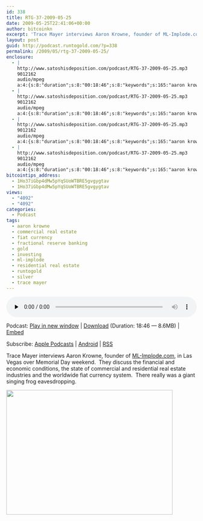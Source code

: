 ```yaml
---
id: 338
title: RTG-37-2009-05-25
date: 2009-05-25T22:41:06+00:00
author: bitcoinkn
excerpt: 'Trace Mayer interviews Aaron Krowne, founder of ML-Implode.com, in Las Vegas over Memorial Day weekend.  They discuss the financial and economic conditions, the state of commercial and residential real estate industries and the worldwide fiat currency system.'
layout: post
guid: http://podcast.runtogold.com/?p=338
permalink: /2009/05/rtg-37-2009-05-25/
enclosure:
  - |
    http://www.satoshisdeposition.com/podcast/RTG-37-2009-05-25.mp3
    9012162
    audio/mpeg
    a:4:{s:8:"duration";s:8:"00:18:46";s:8:"keywords";s:165:"aaron krowne, ml-implode, trace mayer, runtogold, gold, silver, investing, commercial real estate, residential real estate, fiat currency, fractional reserve banking";s:6:"author";s:17:"Trace Mayer, J.D.";s:8:"explicit";s:1:"0";}
  - |
    http://www.satoshisdeposition.com/podcast/RTG-37-2009-05-25.mp3
    9012162
    audio/mpeg
    a:4:{s:8:"duration";s:8:"00:18:46";s:8:"keywords";s:165:"aaron krowne, ml-implode, trace mayer, runtogold, gold, silver, investing, commercial real estate, residential real estate, fiat currency, fractional reserve banking";s:6:"author";s:17:"Trace Mayer, J.D.";s:8:"explicit";s:1:"0";}
  - |
    http://www.satoshisdeposition.com/podcast/RTG-37-2009-05-25.mp3
    9012162
    audio/mpeg
    a:4:{s:8:"duration";s:8:"00:18:46";s:8:"keywords";s:165:"aaron krowne, ml-implode, trace mayer, runtogold, gold, silver, investing, commercial real estate, residential real estate, fiat currency, fractional reserve banking";s:6:"author";s:17:"Trace Mayer, J.D.";s:8:"explicit";s:1:"0";}
  - |
    http://www.satoshisdeposition.com/podcast/RTG-37-2009-05-25.mp3
    9012162
    audio/mpeg
    a:4:{s:8:"duration";s:8:"00:18:46";s:8:"keywords";s:165:"aaron krowne, ml-implode, trace mayer, runtogold, gold, silver, investing, commercial real estate, residential real estate, fiat currency, fractional reserve banking";s:6:"author";s:17:"Trace Mayer, J.D.";s:8:"explicit";s:1:"0";}
bitcointips_address:
  - 1Ho37iGbp4dMw5pYqSUoWTBRE5gvgygtav
  - 1Ho37iGbp4dMw5pYqSUoWTBRE5gvgygtav
views:
  - "4092"
  - "4092"
categories:
  - Podcast
tags:
  - aaron krowne
  - commercial real estate
  - fiat currency
  - fractional reserve banking
  - gold
  - investing
  - ml-implode
  - residential real estate
  - runtogold
  - silver
  - trace mayer
---
```

<!--powerpress_player-->

<div class="powerpress_player" id="powerpress_player_5626">
  <audio class="wp-audio-shortcode" id="audio-338-37" preload="none" style="width: 100%;" controls="controls"><source type="audio/mpeg" src="http://media.blubrry.com/bitcoinruntogold/p/www.satoshisdeposition.com/podcast/RTG-37-2009-05-25.mp3?_=37" /><a href="http://media.blubrry.com/bitcoinruntogold/p/www.satoshisdeposition.com/podcast/RTG-37-2009-05-25.mp3">http://media.blubrry.com/bitcoinruntogold/p/www.satoshisdeposition.com/podcast/RTG-37-2009-05-25.mp3</a></audio>
</div>

<p class="powerpress_links powerpress_links_mp3">
  Podcast: <a href="http://media.blubrry.com/bitcoinruntogold/p/www.satoshisdeposition.com/podcast/RTG-37-2009-05-25.mp3" class="powerpress_link_pinw" target="_blank" title="Play in new window" onclick="return powerpress_pinw('https://www.bitcoin.kn/?powerpress_pinw=338-podcast');" rel="nofollow">Play in new window</a> | <a href="http://media.blubrry.com/bitcoinruntogold/s/www.satoshisdeposition.com/podcast/RTG-37-2009-05-25.mp3" class="powerpress_link_d" title="Download" rel="nofollow" download="RTG-37-2009-05-25.mp3">Download</a> (Duration: 18:46 &#8212; 8.6MB) | <a href="#" class="powerpress_link_e" title="Embed" onclick="return powerpress_show_embed('338-podcast');" rel="nofollow">Embed</a>
</p>

<p class="powerpress_embed_box" id="powerpress_embed_338-podcast" style="display: none;">
  <input id="powerpress_embed_338-podcast_t" type="text" value="<iframe width=&quot;320&quot; height=&quot;30&quot; src=&quot;https://www.bitcoin.kn/?powerpress_embed=338-podcast&amp;powerpress_player=mediaelement-audio&quot; frameborder=&quot;0&quot; scrolling=&quot;no&quot;></iframe>" onclick="javascript: this.select();" onfocus="javascript: this.select();" style="width: 70%;" readOnly />
</p>

<p class="powerpress_links powerpress_subscribe_links">
  Subscribe: <a href="https://itunes.apple.com/WebObjects/MZStore.woa/wa/viewPodcast?id=301670981&mt=2&ls=1#episodeGuid=http%3A%2F%2Fpodcast.runtogold.com%2F%3Fp%3D338" class="powerpress_link_subscribe powerpress_link_subscribe_itunes" title="Subscribe on Apple Podcasts" rel="nofollow">Apple Podcasts</a> | <a href="https://subscribeonandroid.com/www.bitcoin.kn/feed/podcast/" class="powerpress_link_subscribe powerpress_link_subscribe_android" title="Subscribe on Android" rel="nofollow">Android</a> | <a href="https://www.bitcoin.kn/feed/podcast/" class="powerpress_link_subscribe powerpress_link_subscribe_rss" title="Subscribe via RSS" rel="nofollow">RSS</a>
</p>

Trace Mayer interviews Aaron Krowne, founder of <a href="http://www.ml-implode.com" target="_blank">ML-Implode.com</a>, in Las Vegas over Memorial Day weekend.  They discuss the financial and economic conditions, the state of commercial and residential real estate industries and the worldwide fiat currency system.  There really was a giant singing frog eavesdropping.

<img class="aligncenter" title="Giant singing frog" src="http://www.runtogold.com/images/giant-singing-frog.jpg" alt="" width="440" height="329" />